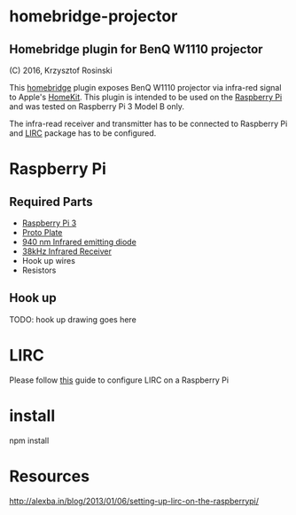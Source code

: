 # homebridge-projector

## Homebridge plugin for BenQ W1110 projector
(C) 2016, Krzysztof Rosinski

This [homebridge](https://github.com/nfarina/homebridge) plugin exposes BenQ W1110 projector via infra-red signal to Apple's [HomeKit](http://www.apple.com/ios/home/). This plugin is intended to be used on the [Raspberry Pi](https://www.raspberrypi.org/) and was tested on Raspberry Pi 3 Model B only.

The infra-read receiver and transmitter has to be connected to Raspberry Pi and [LIRC](http://www.lirc.org/) package has to be configured.

# Raspberry Pi

## Required Parts

* [Raspberry Pi 3](https://www.raspberrypi.org/products/raspberry-pi-3-model-b/)
* [Proto Plate](https://www.adafruit.com/products/2310)
* [940 nm Infrared emitting diode](http://uk.rs-online.com/web/p/ir-leds/8187663/)
* [38kHz Infrared Receiver](http://uk.rs-online.com/web/p/ir-receivers/7085086/)
* Hook up wires
* Resistors

## Hook up

TODO: hook up drawing goes here 

# LIRC

Please follow [this](http://alexba.in/blog/2013/01/06/setting-up-lirc-on-the-raspberrypi/) guide to configure LIRC on a Raspberry Pi

# install
npm install

# Resources
http://alexba.in/blog/2013/01/06/setting-up-lirc-on-the-raspberrypi/
